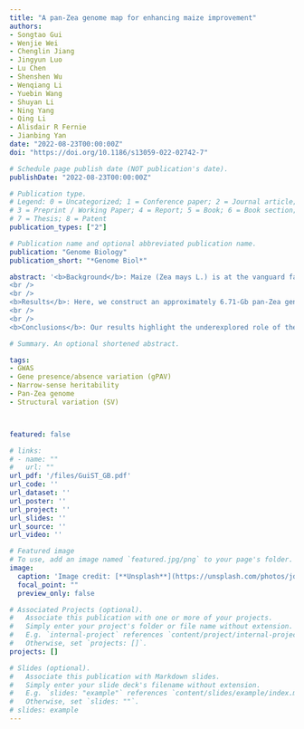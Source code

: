 ```yaml
---
title: "A pan-Zea genome map for enhancing maize improvement"
authors:
- Songtao Gui
- Wenjie Wei
- Chenglin Jiang
- Jingyun Luo
- Lu Chen
- Shenshen Wu
- Wenqiang Li
- Yuebin Wang
- Shuyan Li
- Ning Yang
- Qing Li
- Alisdair R Fernie
- Jianbing Yan
date: "2022-08-23T00:00:00Z"
doi: "https://doi.org/10.1186/s13059-022-02742-7"

# Schedule page publish date (NOT publication's date).
publishDate: "2022-08-23T00:00:00Z"

# Publication type.
# Legend: 0 = Uncategorized; 1 = Conference paper; 2 = Journal article;
# 3 = Preprint / Working Paper; 4 = Report; 5 = Book; 6 = Book section;
# 7 = Thesis; 8 = Patent
publication_types: ["2"]

# Publication name and optional abbreviated publication name.
publication: "Genome Biology"
publication_short: "*Genome Biol*"

abstract: '<b>Background</b>: Maize (Zea mays L.) is at the vanguard facing the upcoming breeding challenges. However, both a super pan-genome for the Zea genus and a comprehensive genetic variation map for maize breeding are still lacking.
<br />
<br />
<b>Results</b>: Here, we construct an approximately 6.71-Gb pan-Zea genome that contains around 4.57-Gb non-B73 reference sequences from fragmented de novo assemblies of 721 pan-Zea individuals. We annotate a total of 58,944 pan-Zea genes and find around 44.34% of them are dispensable in the pan-Zea population. Moreover, 255,821 common structural variations are identified and genotyped in a maize association mapping panel. Further analyses reveal gene presence/absence variants and their potential roles during domestication of maize. Combining genetic analyses with multi-omics data, we demonstrate how structural variants are associated with complex agronomic traits.
<br />
<br />
<b>Conclusions</b>: Our results highlight the underexplored role of the pan-Zea genome and structural variations to further understand domestication of maize and explore their potential utilization in crop improvement.'

# Summary. An optional shortened abstract.

tags:
- GWAS
- Gene presence/absence variation (gPAV)
- Narrow-sense heritability
- Pan-Zea genome
- Structural variation (SV)



featured: false

# links:
# - name: ""
#   url: ""
url_pdf: '/files/GuiST_GB.pdf'
url_code: ''
url_dataset: ''
url_poster: ''
url_project: ''
url_slides: ''
url_source: ''
url_video: ''

# Featured image
# To use, add an image named `featured.jpg/png` to your page's folder. 
image:
  caption: 'Image credit: [**Unsplash**](https://unsplash.com/photos/jdD8gXaTZsc)'
  focal_point: ""
  preview_only: false

# Associated Projects (optional).
#   Associate this publication with one or more of your projects.
#   Simply enter your project's folder or file name without extension.
#   E.g. `internal-project` references `content/project/internal-project/index.md`.
#   Otherwise, set `projects: []`.
projects: []

# Slides (optional).
#   Associate this publication with Markdown slides.
#   Simply enter your slide deck's filename without extension.
#   E.g. `slides: "example"` references `content/slides/example/index.md`.
#   Otherwise, set `slides: ""`.
# slides: example
---
```

